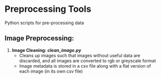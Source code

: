 # Preprocessing Tools
Python scripts for pre-processing data

## Image Preprocessing:
1. **Image Cleaning: _clean_image.py_**
    - Cleans up images such that images without useful data are discarded, and all images are converted to rgb or greyscale format
    - Image metadata is stored in a csv file along with a flat version of each image (in its own csv file)
